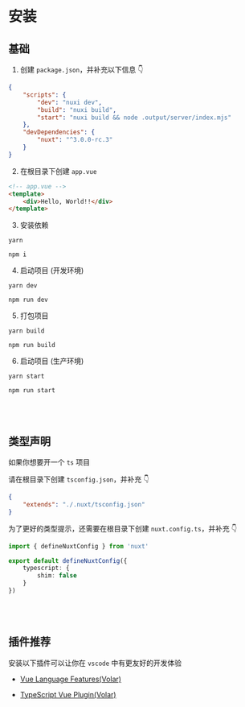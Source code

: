 # 安装

## 基础

1. 创建 `package.json`，并补充以下信息 👇

```json
{
	"scripts": {
		"dev": "nuxi dev",
		"build": "nuxi build",
		"start": "nuxi build && node .output/server/index.mjs"
	},
	"devDependencies": {
		"nuxt": "^3.0.0-rc.3"
	}
}
```

2. 在根目录下创建 `app.vue`

```html
<!-- app.vue -->
<template>
	<div>Hello, World!!</div>
</template>
```

3. 安装依赖

<CodeGroup>
  <CodeGroupItem title="yarn" active>

```shell
yarn
```

  </CodeGroupItem>

  <CodeGroupItem title="npm">

```shell
npm i
```

  </CodeGroupItem>

</CodeGroup>

4. 启动项目 (开发环境)

<CodeGroup>
  <CodeGroupItem title="yarn" active>

```shell
yarn dev
```

  </CodeGroupItem>

  <CodeGroupItem title="npm">

```shell
npm run dev
```

  </CodeGroupItem>

</CodeGroup>

5. 打包项目

<CodeGroup>
  <CodeGroupItem title="yarn" active>

```shell
yarn build
```

  </CodeGroupItem>

  <CodeGroupItem title="npm">

```shell
npm run build
```

  </CodeGroupItem>

</CodeGroup>

6. 启动项目 (生产环境)

<CodeGroup>
  <CodeGroupItem title="yarn" active>

```shell
yarn start
```

  </CodeGroupItem>

  <CodeGroupItem title="npm">

```shell
npm run start
```

  </CodeGroupItem>

</CodeGroup>

<br />
<br />

## 类型声明

如果你想要开一个 `ts` 项目

请在根目录下创建 `tsconfig.json`，并补充 👇

```json
{
	"extends": "./.nuxt/tsconfig.json"
}
```

为了更好的类型提示，还需要在根目录下创建 `nuxt.config.ts`，并补充 👇

```ts
import { defineNuxtConfig } from 'nuxt'

export default defineNuxtConfig({
	typescript: {
		shim: false
	}
})
```

<br />
<br />

## 插件推荐

安装以下插件可以让你在 `vscode` 中有更友好的开发体验

- [Vue Language Features(Volar)](https://marketplace.visualstudio.com/items?itemName=johnsoncodehk.volar)

- [TypeScript Vue Plugin(Volar)](https://marketplace.visualstudio.com/items?itemName=johnsoncodehk.vscode-typescript-vue-plugin)

